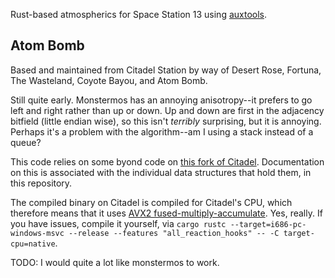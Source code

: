 Rust-based atmospherics for Space Station 13 using [auxtools](https://github.com/willox/auxtools).
## Atom Bomb
Based and maintained from Citadel Station by way of Desert Rose, Fortuna, The Wasteland, Coyote Bayou, and Atom Bomb.

Still quite early. Monstermos has an annoying anisotropy--it prefers to go left and right rather than up or down. Up and down are first in the adjacency bitfield (little endian wise), so this isn't *terribly* surprising, but it is annoying. Perhaps it's a problem with the algorithm--am I using a stack instead of a queue?

This code relies on some byond code on [this fork of Citadel](https://github.com/Putnam3145/Citadel-Station-13/tree/auxtools-atmos). Documentation on this is associated with the individual data structures that hold them, in this repository.

The compiled binary on Citadel is compiled for Citadel's CPU, which therefore means that it uses [AVX2 fused-multiply-accumulate](https://en.wikipedia.org/wiki/Advanced_Vector_Extensions#Advanced_Vector_Extensions_2). Yes, really. If you have issues, compile it yourself, via `cargo rustc --target=i686-pc-windows-msvc --release --features "all_reaction_hooks" -- -C target-cpu=native`.

TODO:
I would quite a lot like monstermos to work.
